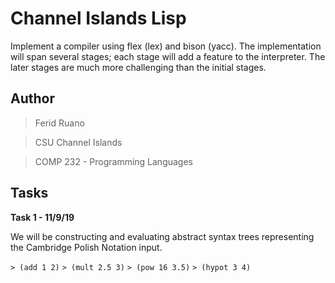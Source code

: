 # Channel Islands Lisp
Implement a compiler using flex (lex) and bison (yacc). The implementation will span several stages; each stage will add a feature to the interpreter. The later stages are much more challenging than the initial stages.

## Author
> Ferid Ruano

> CSU Channel Islands

> COMP 232 - Programming Languages


## Tasks
**Task 1 - 11/9/19**

We will be constructing and evaluating abstract syntax trees representing the Cambridge Polish Notation input.

`> (add 1 2)`
`> (mult 2.5 3)`
`> (pow 16 3.5)`
`> (hypot 3 4)`
